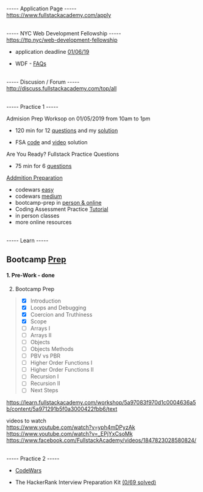 <br>----- Application Page -----<br>
https://www.fullstackacademy.com/apply 



<br>----- NYC Web Development Fellowship -----<br>
https://ttp.nyc/web-development-fellowship 

* application deadline [01/06/19](https://www.fullstackacademy.com/nyc-fellowship)

* WDF - [FAQs](https://docs.google.com/document/d/1r_wm7JEAaTnA-StB1kQd5QbiFSeoS7z-uXm80MWwO1Y/edit#heading=h.47tyvwil04jf )



<br>----- Discusion / Forum -----<br>
http://discuss.fullstackacademy.com/top/all



<br>----- Practice 1 -----<br>

Admision Prep Worksop on 01/05/2019 from 10am to 1pm
* 120 min for 12 [questions](https://www.hackerrank.com/tests/40edorm64lt/a87677ce4a8fdef22eb783e259553732) and my [solution](https://repl.it/@ivanjanko/FullStackAcademyPrep)

* FSA [code](https://gist.github.com/ScottDalessandro/6403e013c587c48ab78e#file-GraceHopperHackerRank-js) and [video](https://gist.github.com/Kmacpher/d8d21cf61c38fb8194b6873ac4f2217d) solution

Are You Ready? Fullstack Practice Questions
* 75 min for 6 [questions](https://www.hackerrank.com/tests/bs7hjfdsonh/8a2b1f2dcdd52809d15464c98ecec464) 

[Addmition Preparation](https://www.fullstackacademy.com/admissions-preparation)
* codewars [easy](https://www.codewars.com/collections/easy-6)
* codewars [medium](https://www.codewars.com/collections/medium-1)
* bootcamp-prep in [person & online](https://www.fullstackacademy.com/bootcamp-prep)
* Coding Assessment Practice [Tutorial](https://www.hackerrank.com/tests/5329c6451da7d/20b1357126b4e73e7c74bd63567b4bf1)
* in person classes
* more online resources


<br>----- Learn -----<br>

## Bootcamp [Prep](https://learn.fullstackacademy.com/workshop)
#### 1. Pre-Work - done
2. Bootcamp Prep
  > - [x] Introduction
  > - [x] Loops and Debugging
  > - [x] Coercion and Truthiness
  > - [x] Scope
  > - [ ] Arrays I
  > - [ ] Arrays II
  > - [ ] Objects
  > - [ ] Objects Methods
  > - [ ] PBV vs PBR
  > - [ ] Higher Order Functions I
  > - [ ] Higher Order Functions II
  > - [ ] Recursion I
  > - [ ] Recursion II
  > - [ ] Next Steps

https://learn.fullstackacademy.com/workshop/5a97083f970d1c0004636a5b/content/5a971291b5f0a3000422fbb6/text

videos to watch<br>
https://www.youtube.com/watch?v=yph4mDPyzAk
https://www.youtube.com/watch?v=_EPjYxCsoMk
https://www.facebook.com/FullstackAcademy/videos/1847823028580824/ 


<br>----- Practice 2 -----<br>
- [CodeWars](https://www.codewars.com/kata/search/javascript?q=&r[]=-8&r[]=-7&r[]=-6&tags=Fundamentals,Algorithms,Logic,Data+Types,Strings,Numbers,Arrays,Control+Flow,Loops&beta=false&order_by=total_completed+desc)

- The HackerRank Interview Preparation Kit [(0/69 solved)](https://www.hackerrank.com/interview/interview-preparation-kit?h_l=domains&h_r=hrw&utm_source=hrwCandidateFeedback)